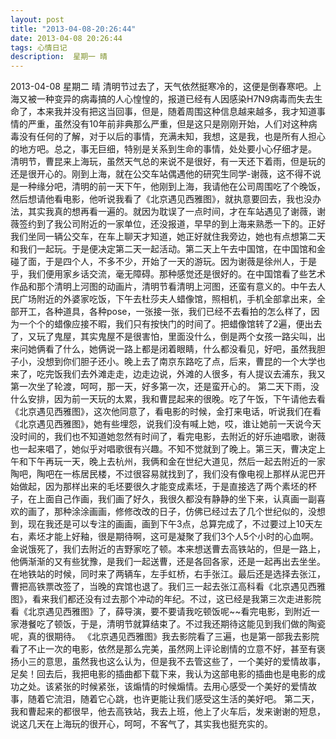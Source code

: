 ```yaml
---
layout: post
title: "2013-04-08-20:26:44"
date: 2013-04-08 20:26:44
tags: 心情日记
description:  星期一 晴
---
```

2013-04-08 星期二 晴 
	清明节过去了，天气依然挺寒冷的，这便是倒春寒吧。上海又被一种变异的病毒搞的人心惶惶的，报道已经有人因感染H7N9病毒而失去生命了，本来我并没有把这当回事，但是，随着周围这种信息越来越多，我才知道事情的严重，虽然没有10年前非典那么严重，但是这只是刚刚开始，人们对这种病毒没有任何的了解，对于以后的事情，充满未知，我想，这是我，也是所有人担心的地方吧。总之，事无巨细，特别是关系到生命的事情，处处要小心仔细才是。
清明节，曹昆来上海玩，虽然天气总的来说不是很好，有一天还下着雨，但是玩的还是很开心的。刚到上海，就在公交车站偶遇他的研究生同学-谢薇，这不得不说是一种缘分吧，清明的前一天下午，他刚到上海，我请他在公司周围吃了个晚饭，然后想请他看电影，他听说我看了《北京遇见西雅图》，就执意要回去，我也没办法，其实我真的想再看一遍的。就因为耽误了一点时间，才在车站遇见了谢薇，谢薇签约到了我公司附近的一家单位，还没报道，早早的到上海来熟悉一下的。正好我们坐同一辆公交车，在车上聊天才知道，她正好就住我旁边，她也有点想第二天和我们一起玩。于是便决定第二天一起活动。第二天上午去中国馆，在中国馆和金碰了面，于是四个人，不多不少，开始了一天的游玩。因为谢薇是徐州人，于是乎，我们便用家乡话交流，毫无障碍。那种感觉还是很好的。在中国馆看了些艺术作品和那个清明上河图的动画片，清明节看清明上河图，还蛮有意义的。中午去人民广场附近的外婆家吃饭，下午去杜莎夫人蜡像馆，照相机，手机全部拿出来，全部开工，各种道具，各种pose，一张接一张，我们已经不去看拍的怎么样了，因为一个个的蜡像应接不暇，我们只有按快门的时间了。把蜡像馆转了2遍，便出去了，又玩了鬼屋，其实鬼屋不是很害怕，里面没什么，倒是两个女孩一路尖叫，出来问她俩看了什么，她俩说一路上都是闭着眼睛，什么都没看见，好吧，虽然我胆子小，没想到你们胆子还小。晚上去了南京东路吃了点，后来，曹昆的一个大学也来了，吃完饭我们去外滩走走，边走边说，外滩的人很多，有人提议去浦东，我又第一次坐了轮渡，呵呵，那一天，好多第一次，还是蛮开心的。
第二天下雨，没什么安排，因为前一天玩的太累，我和曹昆起来的很晚。吃了午饭，下午请他去看《北京遇见西雅图》，这次他同意了，看电影的时候，金打来电话，听说我们在看《北京遇见西雅图》，她有些埋怨，说我们没有喊上她，哎，谁让她前一天说今天没时间的，我们也不知道她忽然有时间了，看完电影，去附近的好乐迪唱歌，谢薇也一起来唱了，她似乎对唱歌很有兴趣。不知不觉就到了晚上。第三天，曹决定上午和下午再玩一天，晚上去杭州，我俩和金在世纪大道见，然后一起去附近的一家陶吧，陶吧在一栋居民楼，不过很容易就找到了，我们没有像电视上那样从泥巴开始做起，因为那样出来的毛坯要很久才能变成素坯，于是直接选了两个素坯的杯子，在上面自己作画，我们画了好久，我很久都没有静静的坐下来，认真画一副喜欢的画了，那种涂涂画画，修修改改的日子，仿佛已经过去了几个世纪似的，没想到，现在我还是可以专注的画画，画到下午3点，总算完成了，不过要过上10天左右，素坯才能上好釉，很是期待啊，这可是凝聚了我们3个人5个小时的心血啊。金说饿死了，我们去附近的吉野家吃了顿。本来想送曹去高铁站的，但是一路上，他俩渐渐的又有些犹豫，是我们一起送曹，还是各回各家，还是一起再出去坐坐。在地铁站的时候，同时来了两辆车，左手虹桥，右手张江。最后还是选择去张江，曹把高铁票改签了，当晚的宾馆也退了。我们三一起去张江高科看《北京遇见西雅图》，看来我们都还没有过去那个冲动的年纪。不过，这已经是我第三次走进影院看《北京遇见西雅图》了，薛导演，要不要请我吃顿饭呢~~看完电影，到附近一家港餐吃了顿饭，于是，清明节就算结束了。不过我还期待这能见到我们做的陶瓷呢，真的很期待。
《北京遇见西雅图》我去影院看了三遍，也是第一部我去影院看了不止一次的电影，依然是那么完美，虽然网上评论剧情的立意不好，甚至有褒扬小三的意思，虽然我也这么认为，但是我不去管这些了，一个美好的爱情故事，足矣！回去后，我把电影的插曲都下载下来，我认为这部电影的插曲也是电影的成功之处。该紧张的时候紧张，该煽情的时候煽情。去用心感受一个美好的爱情故事，随着它流泪，随着它心跳，也许更能让我们感受这生活的美好吧。
第二天，我和曹起来的都很早，他去高铁站，我去上班，他上了火车后，发来谢谢的短息，说这几天在上海玩的很开心，呵呵，不客气了，其实我也挺充实的。
